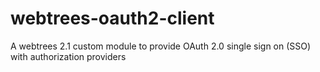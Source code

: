 # webtrees-oauth2-client
A webtrees 2.1 custom module to provide OAuth 2.0 single sign on (SSO) with authorization providers
